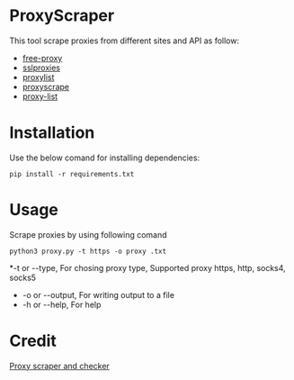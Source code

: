 # ProxyScraper

This tool scrape proxies from different sites and API as follow:

* [free-proxy](https://free-proxy-list.net/)
* [sslproxies](https://sslproxies.org/)
* [proxylist](https://proxylist.geonode.com/)
* [proxyscrape](https://proxyscrape.com/)
* [proxy-list](https://www.proxy-list.download/)


# Installation

Use the below comand for installing dependencies:

    pip install -r requirements.txt

# Usage

Scrape proxies by using following comand

    python3 proxy.py -t https -o proxy .txt
    
    
   *-t or --type, For chosing proxy type, Supported proxy https, http, socks4, socks5
   * -o or --output, For writing output to a file
   * -h or --help, For help
        
# Credit

[Proxy scraper and checker](https://github.com/iw4p/proxy-scraper)





